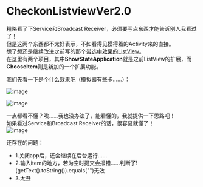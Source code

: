 # CheckonListviewVer2.0

粗略看了下Service和Broadcast Receiver，必须要写点东西才能告诉别人我看过了！<br>
但是这两个东西都不太好表示，不如看得见摸得着的Activity来的直接。<br>
想了想还是继续改进之前写的那个[带选中效果的ListView](https://github.com/moiling/CheckOnListViewDemo)。<br>
在这里有两个项目，其中**ShowStateApplication**就是之前ListView的扩展，而**Chooseitem**则是新加的一个扩展功能。<br>

我们先看一下是个什么效果吧（模拟器有些卡……）：<br>

![image](https://github.com/moiling/CheckonListviewVer2.0/blob/master/art/1.gif?raw=true)<br>

![image](https://github.com/moiling/CheckonListviewVer2.0/blob/master/art/2.gif?raw=true)<br>

一点都看不懂？唉……我也没办法了，能看懂的，我就提供一下思路吧！<br>
如果看过Service和Broadcast Receiver的话，很容易就懂了！<br>
![image](https://github.com/moiling/CheckonListviewVer2.0/blob/master/art/3.png?raw=true)<br>

还存在的问题：<br>
- 1.关闭app后，还会继续在后台运行……
- 2.输入item的地方，若为空时提交会报错……判断了!(getText().toString()).equals("")无效
- 3.太丑
